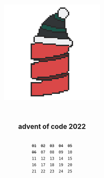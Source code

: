 <h2 align="center">
<img align="center" src="https://github.com/elektrike/aoc-2022/blob/master/logo.png?raw=true" />

<br><br>
advent of code 2022
</h1>
<pre align="center">
<p align="center"><sub><s>01</s>  <s>02</s>  <s>03</s>  <s>04</s>  <s>05</s></sub></br><sub><s>06</s>  07  08  09  10</sub></br><sub>11  12  13  14  15</sub></br><sub>16  17  18  19  20</sub></br><sub>21  22  23  24  25</sub></p></pre>
